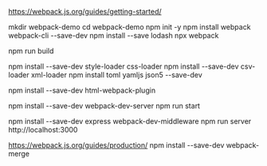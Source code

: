 https://webpack.js.org/guides/getting-started/

mkdir webpack-demo
cd webpack-demo
npm init -y
npm install webpack webpack-cli --save-dev
npm install --save lodash
npx webpack
<!-- npx webpack --config webpack.config.js -->
npm run build

npm install --save-dev style-loader css-loader
npm install --save-dev csv-loader xml-loader
npm install toml yamljs json5 --save-dev

<!-- https://youtu.be/WVEvhwv3cBs   this authomatically generates the whole dist folder-->
npm install --save-dev html-webpack-plugin

npm install --save-dev webpack-dev-server
npm run start

npm install --save-dev express webpack-dev-middleware
npm run server
http://localhost:3000

https://webpack.js.org/guides/production/
npm install --save-dev webpack-merge

